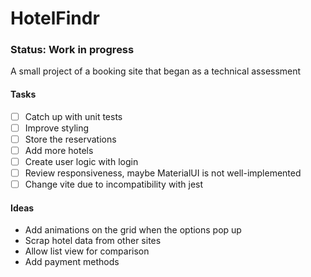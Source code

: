 # HotelFindr
### Status: Work in progress

A small project of a booking site that began as a technical assessment

#### Tasks
- [ ] Catch up with unit tests
- [ ] Improve styling
- [ ] Store the reservations
- [ ] Add more hotels
- [ ] Create user logic with login
- [ ] Review responsiveness, maybe MaterialUI is not well-implemented
- [ ] Change vite due to incompatibility with jest

#### Ideas
- Add animations on the grid when the options pop up
- Scrap hotel data from other sites
- Allow list view for comparison
- Add payment methods
  
